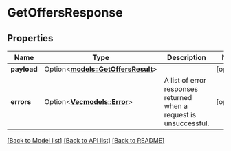 # GetOffersResponse

## Properties

Name | Type | Description | Notes
------------ | ------------- | ------------- | -------------
**payload** | Option<[**models::GetOffersResult**](GetOffersResult.md)> |  | [optional]
**errors** | Option<[**Vec<models::Error>**](Error.md)> | A list of error responses returned when a request is unsuccessful. | [optional]

[[Back to Model list]](../README.md#documentation-for-models) [[Back to API list]](../README.md#documentation-for-api-endpoints) [[Back to README]](../README.md)


